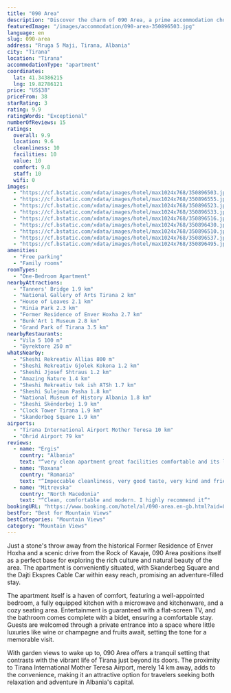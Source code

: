 ```yaml
---
title: "090 Area"
description: "Discover the charm of 090 Area, a prime accommodation choice located in the heart of Tirana."
featuredImage: "/images/accommodation/090-area-350896503.jpg"
language: en
slug: 090-area
address: "Rruga 5 Maji, Tirana, Albania"
city: "Tirana"
location: "Tirana"
accommodationType: "apartment"
coordinates:
  lat: 41.34386215
  lng: 19.82786121
price: "US$38"
priceFrom: 38
starRating: 3
rating: 9.9
ratingWords: "Exceptional"
numberOfReviews: 15
ratings:
  overall: 9.9
  location: 9.6
  cleanliness: 10
  facilities: 10
  value: 10
  comfort: 9.8
  staff: 10
  wifi: 0
images:
  - "https://cf.bstatic.com/xdata/images/hotel/max1024x768/350896503.jpg?k=f7959292447a641e0aa5e9f89d86e4843a8951745f63a54969466b5c430828be&o=&hp=1"
  - "https://cf.bstatic.com/xdata/images/hotel/max1024x768/350896555.jpg?k=6d0bc06e84f33970a9e87e3d161409953da9b65392de86789e8b886cb61be7da&o=&hp=1"
  - "https://cf.bstatic.com/xdata/images/hotel/max1024x768/350896523.jpg?k=ce78b14b39090952341560156107189441adc5058c848477f47270efd16b9787&o=&hp=1"
  - "https://cf.bstatic.com/xdata/images/hotel/max1024x768/350896533.jpg?k=66519db37a397af1f88e9ee317aaf1b38839320f71acccec14d0293b8fb31055&o=&hp=1"
  - "https://cf.bstatic.com/xdata/images/hotel/max1024x768/350896516.jpg?k=7d91dae92c4e3a16a2eea2d9a3835189151649f9fc36deef792ec7ee2e90edaf&o=&hp=1"
  - "https://cf.bstatic.com/xdata/images/hotel/max1024x768/350896430.jpg?k=acc37f9bf51eaa7f55f625bb3f9dc279bb31be650055e0116ee337aa0035e9fc&o=&hp=1"
  - "https://cf.bstatic.com/xdata/images/hotel/max1024x768/350896510.jpg?k=7e64f0105c69cec6dc59a07969317ce715218fdff6ad6a2ce91de21ca41b552d&o=&hp=1"
  - "https://cf.bstatic.com/xdata/images/hotel/max1024x768/350896537.jpg?k=90998853b8c640c2725df9891061e688930493d01f99c72ae8f59ce0b006ffb5&o=&hp=1"
  - "https://cf.bstatic.com/xdata/images/hotel/max1024x768/350896495.jpg?k=6ed760b8afa37aa9c8b821767fe8e5b23ced52171dd432552bd10da0f1ab59ae&o=&hp=1"
amenities:
  - "Free parking"
  - "Family rooms"
roomTypes:
  - "One-Bedroom Apartment"
nearbyAttractions:
  - "Tanners' Bridge 1.9 km"
  - "National Gallery of Arts Tirana 2 km"
  - "House of Leaves 2.1 km"
  - "Rinia Park 2.3 km"
  - "Former Residence of Enver Hoxha 2.7 km"
  - "Bunk'Art 1 Museum 2.8 km"
  - "Grand Park of Tirana 3.5 km"
nearbyRestaurants:
  - "Vila 5 100 m"
  - "Byrektore 250 m"
whatsNearby:
  - "Sheshi Rekreativ Allias 800 m"
  - "Sheshi Rekreativ Gjolek Kokona 1.2 km"
  - "Sheshi Jjosef Shtraus 1.2 km"
  - "Amazing Nature 1.4 km"
  - "Sheshi Rekreativ tek ish ATSh 1.7 km"
  - "Sheshi Sulejman Pasha 1.8 km"
  - "National Museum of History Albania 1.8 km"
  - "Sheshi Skënderbej 1.9 km"
  - "Clock Tower Tirana 1.9 km"
  - "Skanderbeg Square 1.9 km"
airports:
  - "Tirana International Airport Mother Teresa 10 km"
  - "Ohrid Airport 79 km"
reviews:
  - name: "Ergis"
    country: "Albania"
    text: "“very clean apartment great facilities comfortable and its locatet near supermarkets it was really enjoyable stay”"
  - name: "Roxana"
    country: "Romania"
    text: "“Impeccable cleanliness, very good taste, very kind and friendly host, spacious apartment. Excellent choice”"
  - name: "Mitrevska"
    country: "North Macedonia"
    text: "“Clean, comfortable and modern. I highly recommend it”"
bookingURL: "https://www.booking.com/hotel/al/090-area.en-gb.html?aid=8035640"
bestFor: "Best for Mountain Views"
bestCategories: "Mountain Views"
category: "Mountain Views"
---
```


Just a stone's throw away from the historical Former Residence of Enver Hoxha and a scenic drive from the Rock of Kavaje, 090 Area positions itself as a perfect base for exploring the rich culture and natural beauty of the area. The apartment is conveniently situated, with Skanderbeg Square and the Dajti Ekspres Cable Car within easy reach, promising an adventure-filled stay.

The apartment itself is a haven of comfort, featuring a well-appointed bedroom, a fully equipped kitchen with a microwave and kitchenware, and a cozy seating area. Entertainment is guaranteed with a flat-screen TV, and the bathroom comes complete with a bidet, ensuring a comfortable stay. Guests are welcomed through a private entrance into a space where little luxuries like wine or champagne and fruits await, setting the tone for a memorable visit.

With garden views to wake up to, 090 Area offers a tranquil setting that contrasts with the vibrant life of Tirana just beyond its doors. The proximity to Tirana International Mother Teresa Airport, merely 14 km away, adds to the convenience, making it an attractive option for travelers seeking both relaxation and adventure in Albania's capital.